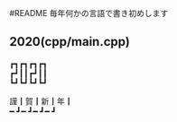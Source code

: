 #README
毎年何かの言語で書き初めします

## 2020(cpp/main.cpp)
┏┓┏┓┏┓┏┓   
┏┛┃┃┏┛┃┃   
┗┛┗┛┗┛┗┛   
  
謹┃賀┃新┃年┃   
━ ┛━ ┛━ ┛━ ┛   


